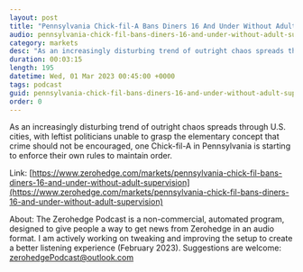 ```yaml
---
layout: post
title: "Pennsylvania Chick-fil-A Bans Diners 16 And Under Without Adult Supervision"
audio: pennsylvania-chick-fil-bans-diners-16-and-under-without-adult-supervision-0
category: markets
desc: "As an increasingly disturbing trend of outright chaos spreads through U.S. cities, with leftist politicians unable to grasp the elementary concept that crime should not be encouraged, one Chick-fil-A in Pennsylvania is starting to enforce their own rules to maintain order."
duration: 00:03:15
length: 195
datetime: Wed, 01 Mar 2023 00:45:00 +0000
tags: podcast
guid: pennsylvania-chick-fil-bans-diners-16-and-under-without-adult-supervision-0
order: 0
---
```

As an increasingly disturbing trend of outright chaos spreads through U.S. cities, with leftist politicians unable to grasp the elementary concept that crime should not be encouraged, one Chick-fil-A in Pennsylvania is starting to enforce their own rules to maintain order.

Link: [https://www.zerohedge.com/markets/pennsylvania-chick-fil-bans-diners-16-and-under-without-adult-supervision](https://www.zerohedge.com/markets/pennsylvania-chick-fil-bans-diners-16-and-under-without-adult-supervision)

About: The Zerohedge Podcast is a non-commercial, automated program, designed to give people a way to get news from Zerohedge in an audio format.  I am actively working on tweaking and improving the setup to create a better listening experience (February 2023).  Suggestions are welcome: [zerohedgePodcast@outlook.com](mailto:zerohedgePodcast@outlook.com)